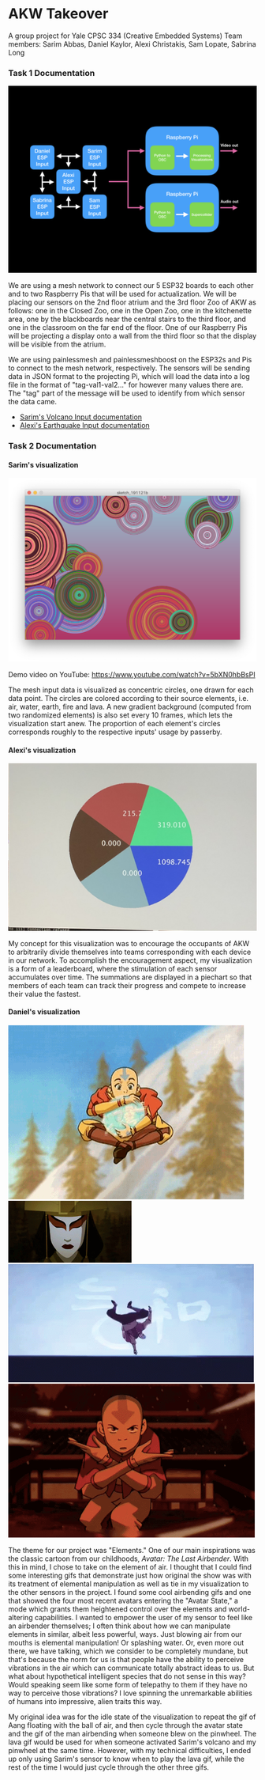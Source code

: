 # AKW Takeover

A group project for Yale CPSC 334 (Creative Embedded Systems)
Team members: Sarim Abbas, Daniel Kaylor, Alexi Christakis, Sam Lopate, Sabrina Long

### Task 1 Documentation

![Mesh diagram](./docs/network-diagram.png)

We are using a mesh network to connect our 5 ESP32 boards to each other and to two Raspberry Pis that will be used for actualization. We will be placing our sensors on the 2nd floor atrium and the 3rd floor Zoo of AKW as follows: one in the Closed Zoo, one in the Open Zoo, one in the kitchenette area, one by the blackboards near the central stairs to the third floor, and one in the classroom on the far end of the floor. One of our Raspberry Pis will be projecting a display onto a wall from the third floor so that the display will be visible from the atrium.

We are using painlessmesh and painlessmeshboost on the ESP32s and Pis to connect to the mesh network, respectively. The sensors will be sending data in JSON format to the projecting Pi, which will load the data into a log file in the format of "tag-val1-val2..." for however many values there are. The "tag" part of the message will be used to identify from which sensor the data came.

- [Sarim's Volcano Input documentation](./mesh/sarim-earth-input/)
- [Alexi's Earthquake Input documentation](./mesh/alexi-input/)

### Task 2 Documentation

#### Sarim's visualization

![Sarim viz](./docs/sarim_viz.png)

Demo video on YouTube: <https://www.youtube.com/watch?v=5bXN0hbBsPI>

The mesh input data is visualized as concentric circles, one drawn for each data point. The circles are colored according to their source elements, i.e. air, water, earth, fire and lava. A new gradient background (computed from two randomized elements) is also set every 10 frames, which lets the visualization start anew. The proportion of each element's circles corresponds roughly to the respective inputs' usage by passerby.

#### Alexi's visualization

![Alexi viz](./docs/alexi_viz.png)

My concept for this visualization was to encourage the occupants of AKW to arbitrarily divide themselves into teams corresponding with each device in our network. To accomplish the encouragement aspect, my visualization is a form of a leaderboard, where the stimulation of each sensor accumulates over time. The summations are displayed in a piechart so that members of each team can track their progress and compete to increase their value the fastest.

#### Daniel's visualization

![Daniel_viz](./docs/airball.gif)
![Daniel_viz](./docs/avatarstate.gif)
![Daniel_viz](./docs/intro.gif)
![Daniel_viz](./docs/lava.gif)

The theme for our project was "Elements." One of our main inspirations was the classic cartoon from our childhoods, *Avatar: The Last Airbender*. With this in mind, I chose to take on the element of air. I thought that I could find some interesting gifs that demonstrate just how original the show was with its treatment of elemental manipulation as well as tie in my visualization to the other sensors in the project. I found some cool airbending gifs and one that showed the four most recent avatars entering the "Avatar State," a mode which grants them heightened control over the elements and world-altering capabilities. I wanted to empower the user of my sensor to feel like an airbender themselves; I often think about how we can manipulate elements in similar, albeit less powerful, ways. Just blowing air from our mouths is elemental manipulation! Or splashing water. Or, even more out there, we have talking, which we consider to be completely mundane, but that's because the norm for us is that people have the ability to perceive vibrations in the air which can communicate totally abstract ideas to us. But what about hypothetical intelligent species that do not sense in this way? Would speaking seem like some form of telepathy to them if they have no way to perceive those vibrations? I love spinning the unremarkable abilities of humans into impressive, alien traits this way.

My original idea was for the idle state of the visualization to repeat the gif of Aang floating with the ball of air, and then cycle through the avatar state and the gif of the man airbending when someone blew on the pinwheel. The lava gif would be used for when someone activated Sarim's volcano and my pinwheel at the same time. However, with my technical difficulties, I ended up only using Sarim's sensor to know when to play the lava gif, while the rest of the time I would just cycle through the other three gifs.
